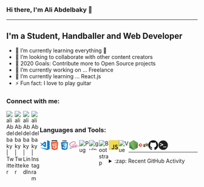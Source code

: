 ### Hi there, I'm Ali Abdelbaky 👋

---

## I'm a Student, Handballer and Web Developer

- 🌱 I’m currently learning everything 🤣
- 👯 I’m looking to collaborate with other content creators
- 🥅 2020 Goals: Contribute more to Open Source projects
- 🔭 I’m currently working on ... Freelance
- 🌱 I’m currently learning ... React.js
- ⚡ Fun fact: I love to play guitar

### Connect with me:
[<img align="left" alt="aliAbdelbaky | Twitter" width="22px" src="https://cdn.jsdelivr.net/npm/simple-icons@v3/icons/facebook.svg" />][facebook]
[<img align="left" alt="aliAbdelbaky | Twitter" width="22px" src="https://cdn.jsdelivr.net/npm/simple-icons@v3/icons/twitter.svg" />][twitter]
[<img align="left" alt="aliAbdelbaky | LinkedIn" width="22px" src="https://cdn.jsdelivr.net/npm/simple-icons@v3/icons/linkedin.svg" />][linkedin]
[<img align="left" alt="aliAbdelbaky | Instagram" width="22px" src="https://cdn.jsdelivr.net/npm/simple-icons@v3/icons/instagram.svg" />][instagram]

<br />

### Languages and Tools:

<img align="left" alt="Visual Studio Code" width="26px" src="https://raw.githubusercontent.com/github/explore/80688e429a7d4ef2fca1e82350fe8e3517d3494d/topics/visual-studio-code/visual-studio-code.png" />
<img align="left" alt="HTML5" width="26px" src="https://raw.githubusercontent.com/github/explore/80688e429a7d4ef2fca1e82350fe8e3517d3494d/topics/html/html.png" />
<img align="left" alt="CSS3" width="26px" src="https://raw.githubusercontent.com/github/explore/80688e429a7d4ef2fca1e82350fe8e3517d3494d/topics/css/css.png" />
<img align="left" alt="Sass" width="26px" src="https://raw.githubusercontent.com/github/explore/80688e429a7d4ef2fca1e82350fe8e3517d3494d/topics/sass/sass.png" />
<img align="left" alt="Pug" width="26px" src="https://cdn.icon-icons.com/icons2/2699/PNG/512/pugjs_logo_icon_170825.png" />
<img align="left" alt="gulp" width="26px" height="26px" src="https://upload.wikimedia.org/wikipedia/commons/7/72/Gulp.js_Logo.svg" />
<img align="left" alt="Bootstrap" width="26px" src="https://upload.wikimedia.org/wikipedia/commons/b/b2/Bootstrap_logo.svg" />
<img align="left" alt="JavaScript" width="26px" src="https://raw.githubusercontent.com/github/explore/80688e429a7d4ef2fca1e82350fe8e3517d3494d/topics/javascript/javascript.png" />
<img align="left" alt="Vue" width="26px" src="https://upload.wikimedia.org/wikipedia/commons/9/95/Vue.js_Logo_2.svg" />
<img align="left" alt="Node.js" width="26px" src="https://raw.githubusercontent.com/github/explore/80688e429a7d4ef2fca1e82350fe8e3517d3494d/topics/nodejs/nodejs.png" />
<img align="left" alt="Git" width="26px" src="https://raw.githubusercontent.com/github/explore/80688e429a7d4ef2fca1e82350fe8e3517d3494d/topics/git/git.png" />
<img align="left" alt="GitHub" width="26px" src="https://raw.githubusercontent.com/github/explore/78df643247d429f6cc873026c0622819ad797942/topics/github/github.png" />
<img align="left" alt="Terminal" width="26px" src="https://raw.githubusercontent.com/github/explore/80688e429a7d4ef2fca1e82350fe8e3517d3494d/topics/terminal/terminal.png" />

<br />

---

<details>
  <summary>:zap: Recent GitHub Activity</summary>
  
<!--START_SECTION:activity-->
1. Create Dashboard [#1](https://github.com/AliAbdelbaky/bab-dashboard) in [AliAbdelbaky/bab-dashboard](https://github.com/AliAbdelbaky/bab-dashboard)
2. Dark mode theme [#2](https://github.com/AliAbdelbaky/Dark-mode-theme) in [AliAbdelbaky/Dark-mode-theme](https://github.com/AliAbdelbaky/Dark-mode-theme)
3. Todo list with vue  [#3](https://github.com/AliAbdelbaky/Todos-app) in [AliAbdelbaky/Todos-app](https://github.com/AliAbdelbaky/Todos-app)
4. Sofra Restaurant [#4](https://github.com/AliAbdelbaky/Sofra-Restaurant) in [AliAbdelbaky/Sofra-Restaurant](https://github.com/AliAbdelbaky/Sofra-Restaurant)
<!--END_SECTION:activity-->

</details>

[facebook]: https://www.facebook.com/ali.abdelbaky23/
[twitter]: http://twitter.com/abdelbaky_11
[instagram]: https://www.instagram.com/ali_abdelbaky/
[linkedin]: https://www.linkedin.com/in/ali-abdelbaky/
